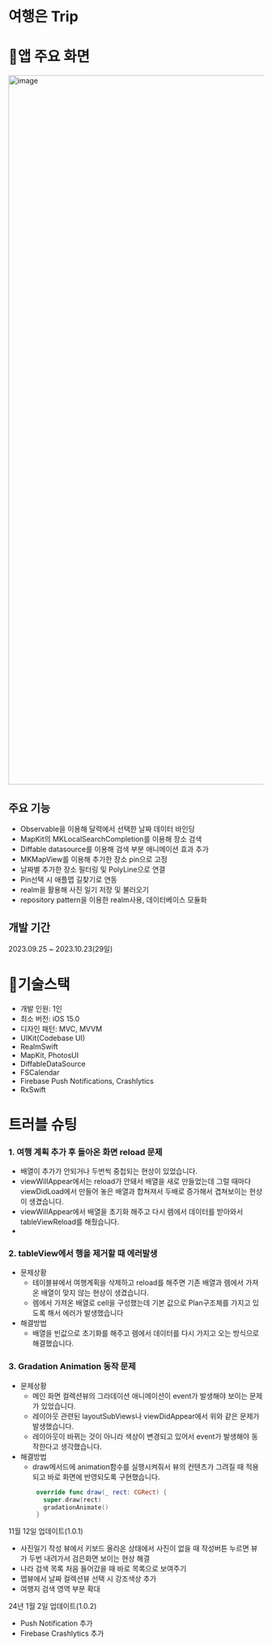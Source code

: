 # 여행은 Trip

# 📱앱 주요 화면

<img width="1401" alt="image" src="https://github.com/Han-hih/TravelApp/assets/109748526/c44f116d-0ee0-48f4-9df4-d0aa06e77b60">

## 주요 기능
- Observable을 이용해 달력에서 선택한 날짜 데이터 바인딩
- MapKit의 MKLocalSearchCompletion를 이용해 장소 검색
- Diffable datasource를 이용해 검색 부분 애니메이션 효과 추가
- MKMapView를 이용해 추가한 장소 pin으로 고정
- 날짜별 추가한 장소 필터링 및 PolyLine으로 연결
- Pin선택 시 애플맵 길찾기로 연동 
- realm을 활용해 사진 일기 저장 및 불러오기
- repository pattern을 이용한 realm사용, 데이터베이스 모듈화 
  
## 개발 기간
2023.09.25 ~ 2023.10.23(29일)

# 🔨기술스택
- 개발 인원: 1인
- 최소 버전: iOS 15.0
- 디자인 패턴: MVC, MVVM
- UIKit(Codebase UI)
- RealmSwift
- MapKit, PhotosUI
- DiffableDataSource
- FSCalendar
- Firebase Push Notifications, Crashlytics
- RxSwift


# 트러블 슈팅
 ### 1. 여행 계획 추가 후 돌아온 화면 reload 문제
   -  배열이 추가가 안되거나 두번씩 중첩되는 현상이 있었습니다.
   -  viewWillAppear에서는 reload가 안돼서 배열을 새로 만들었는데 그럴 때마다 viewDidLoad에서 만들어 놓은 배열과 합쳐져서 두배로 증가해서 겹쳐보이는 현상이 생겼습니다.
   -  viewWillAppear에서 배열을 초기화 해주고 다시 렘에서 데이터를 받아와서 tableViewReload를 해줬습니다.
   -  
 ### 2. tableView에서 행을 제거할 때 에러발생
  - 문제상황
    - 테이블뷰에서 여행계획을 삭제하고 reload를 해주면 기존 배열과 렘에서 가져온 배열이 맞지 않는 현상이 생겼습니다.
    - 렘에서 가져온 배열로 cell을 구성했는데 기본 값으로 Plan구조체를 가지고 있도록 해서 에러가 발생했습니다
  - 해결방법
    - 배열을 빈값으로 초기화를 해주고 렘에서 데이터를 다시 가지고 오는 방식으로 해결했습니다.


 ### 3. Gradation Animation 동작 문제
 - 문제상황
   - 메인 화면 컬렉션뷰의 그라데이션 애니메이션이 event가 발생해야 보이는 문제가 있었습니다.
   - 레이아웃 관련된 layoutSubViews나 viewDidAppear에서 위와 같은 문제가 발생했습니다.
   - 레이아웃이 바뀌는 것이 아니라 색상이 변경되고 있어서 event가 발생해야 동작한다고 생각했습니다.
 - 해결방법
   - draw메서드에 animation함수를 실행시켜줘서 뷰의 컨텐츠가 그려질 때 적용되고 바로 화면에 반영되도록 구현했습니다.
     ```swift
      override func draw(_ rect: CGRect) {
        super.draw(rect)
        gradationAnimate()
      }
     ```

11월 12일 업데이트(1.0.1)
  - 사진일기 작성 뷰에서 키보드 올라온 상태에서 사진이 없을 때 작성버튼 누르면 뷰가 두번 내려가서 검은화면 보이는 현상 해결
  - 나라 검색 목록 처음 들어갔을 때 바로 목록으로 보여주기
  - 맵뷰에서 날짜 컬렉션뷰 선택 시 강조색상 추가
  - 여행지 검색 영역 부분 확대

24년 1월 2일 업데이트(1.0.2)
  - Push Notification 추가
  - Firebase Crashlytics 추가
